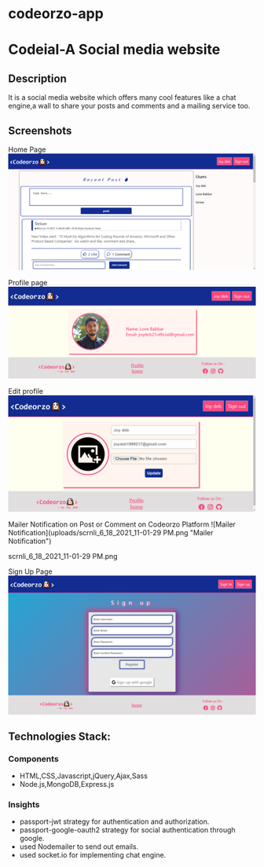 # codeorzo-app

# Codeial-A Social media website

## Description
It is a social media website which offers many cool features like a chat engine,a wall to share your posts and comments and a mailing service too.

## Screenshots

Home Page
![Home Page](uploads/home_header.png "Home Page")

Profile page
![Edit Profile Page](uploads/edit_profile.png "Edit profile page")

Edit profile
![Profile Page](uploads/proifile.png "Profile")

Mailer Notification on Post or Comment on Codeorzo Platform
![Mailer Notification](uploads/scrnli_6_18_2021_11-01-29 PM.png "Mailer Notification")

scrnli_6_18_2021_11-01-29 PM.png

Sign Up Page
![Sign Up Page](uploads/sign-up-page.png "Sign Up Page")



## Technologies Stack:

### Components
* HTML,CSS,Javascript,jQuery,Ajax,Sass
* Node.js,MongoDB,Express.js

### Insights

* passport-jwt strategy for authentication and authorization.
* passport-google-oauth2 strategy for social authentication through  google.
* used Nodemailer to send out emails.
* used socket.io for implementing chat engine.

